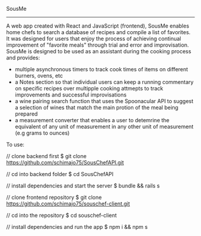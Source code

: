 SousMe
____________________________

A web app created with React and JavaScript (frontend), SousMe enables home chefs to search a database of recipes and compile a list of favorites. It was designed for users that enjoy the process of achieving continual improvement of "favorite meals" through trial and error and improvisation.  SousMe is designed to be used as an assistant during the cooking process and provides:

- multiple asynchronous timers to track cook times of items on different burners, ovens, etc
- a Notes section so that individual users can keep a running commentary on specific recipes over multipple cooking attmepts to track improvements and successful improvisations
- a wine pairing search function that uses the Spoonacular API to suggest a selection of wines that match the main protion of the meal being prepared
- a measurement converter that enables a user to detemrine the equivalent of any unit of measurement in any other unit of measurement (e.g grams to ounces)

To use:

// clone backend first
$ git clone https://github.com/schimajo75/SousChefAPI.git

// cd into backend folder
$ cd SousChefAPI

// install dependencies and start the server
$ bundle && rails s

// clone frontend repository
$ git clone https://github.com/schimajo75/souschef-client.git

// cd into the repository
$ cd souschef-client

// install dependencies and run the app
$ npm i && npm s

